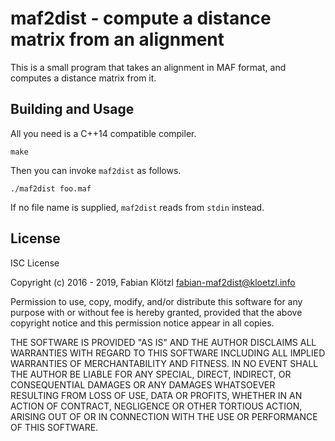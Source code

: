 # maf2dist - compute a distance matrix from an alignment

This is a small program that takes an alignment in MAF format, and computes a distance matrix from it.

## Building and Usage

All you need is a C++14 compatible compiler.

    make

Then you can invoke `maf2dist` as follows.

    ./maf2dist foo.maf

If no file name is supplied, `maf2dist` reads from `stdin` instead.

## License

ISC License

Copyright (c) 2016 - 2019, Fabian Klötzl <fabian-maf2dist@kloetzl.info>

Permission to use, copy, modify, and/or distribute this software for any
purpose with or without fee is hereby granted, provided that the above
copyright notice and this permission notice appear in all copies.

THE SOFTWARE IS PROVIDED "AS IS" AND THE AUTHOR DISCLAIMS ALL WARRANTIES
WITH REGARD TO THIS SOFTWARE INCLUDING ALL IMPLIED WARRANTIES OF
MERCHANTABILITY AND FITNESS. IN NO EVENT SHALL THE AUTHOR BE LIABLE FOR
ANY SPECIAL, DIRECT, INDIRECT, OR CONSEQUENTIAL DAMAGES OR ANY DAMAGES
WHATSOEVER RESULTING FROM LOSS OF USE, DATA OR PROFITS, WHETHER IN AN
ACTION OF CONTRACT, NEGLIGENCE OR OTHER TORTIOUS ACTION, ARISING OUT OF
OR IN CONNECTION WITH THE USE OR PERFORMANCE OF THIS SOFTWARE.

